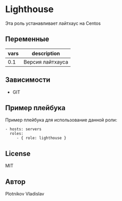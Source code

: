 Lighthouse
=========

Эта роль устанавливает лайтхаус на Centos

Переменные
--------------

| vars | description      |
|------|------------------|
| 0.1  | Версия лайтхауса |

Зависимости
------------

- GIT

Пример плейбука
----------------

Пример плейбука для использование данной роли:

    - hosts: servers
      roles:
         - { role: lighthouse }

License
-------

MIT

Автор
------------------

Plotnikov Vladislav
